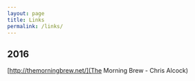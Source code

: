 ```yaml
---
layout: page
title: Links
permalink: /links/
---
```


## 2016

[http://themorningbrew.net/](The Morning Brew - Chris Alcock)
